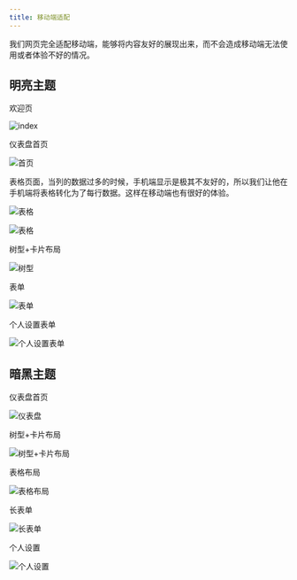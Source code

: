 ```yaml
---
title: 移动端适配
---
```


我们网页完全适配移动端，能够将内容友好的展现出来，而不会造成移动端无法使用或者体验不好的情况。

## 明亮主题

欢迎页

![index](http://image.japoul.cn/docs/Screenshot_20191121_195918_mark.via.jpg)

仪表盘首页

![首页](http://image.japoul.cn/docs/Screenshot_20191121_200035_mark.via.jpg)

表格页面，当列的数据过多的时候，手机端显示是极其不友好的，所以我们让他在手机端将表格转化为了每行数据。这样在移动端也有很好的体验。

![表格](http://image.japoul.cn/docs/Screenshot_20191121_015914_mark.via.jpg)

![表格](http://image.japoul.cn/docs/Screenshot_20191121_200327_mark.via.jpg)

树型+卡片布局

![树型](http://image.japoul.cn/docs/Screenshot_20191121_200308_mark.via.jpg)

表单

![表单](http://image.japoul.cn/docs/Screenshot_20191121_200342_mark.via.jpg)

个人设置表单

![个人设置表单](http://image.japoul.cn/docs/Screenshot_20191121_200659_com.android.chrome.jpg)

## 暗黑主题

仪表盘首页

![仪表盘](http://image.japoul.cn/docs/Screenshot_20191121_200214_mark.via.jpg)

树型+卡片布局

![树型+卡片布局](http://image.japoul.cn/docs/Screenshot_20191121_200254_mark.via.jpg)

表格布局

![表格布局](http://image.japoul.cn/docs/Screenshot_20191121_200357_mark.via.jpg)

长表单

![长表单](http://image.japoul.cn/docs/Screenshot_20191121_200422_mark.via.jpg)

个人设置

![个人设置](http://image.japoul.cn/docs/Screenshot_20191121_200712_com.android.chrome.jpg)
